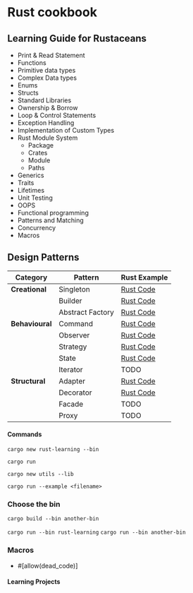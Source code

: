 # Rust cookbook

## Learning Guide for Rustaceans

- Print & Read Statement
- Functions
- Primitive data types
- Complex Data types
- Enums
- Structs
- Standard Libraries
- Ownership & Borrow
- Loop & Control Statements
- Exception Handling
- Implementation of Custom Types
- Rust Module System
  - Package
  - Crates
  - Module
  - Paths
- Generics
- Traits
- Lifetimes
- Unit Testing
- OOPS
- Functional programming
- Patterns and Matching
- Concurrency
- Macros


## Design Patterns

| Category       | Pattern           | Rust Example                                         |
|----------------|------------------|-------------------------------------------------------|
| **Creational** | Singleton        | [Rust Code](design-patterns/singleton_pattern.rs)     |
|                | Builder          | [Rust Code](design-patterns/builder_pattern.rs)       |
|                | Abstract Factory | [Rust Code](design-patterns/factory_pattern.rs)       |
| **Behavioural**| Command          | [Rust Code](design-patterns/command_pattern.rs)       |
|                | Observer         | [Rust Code](design-patterns/observer_pattern.rs)      |
|                | Strategy         | [Rust Code](design-patterns/strategy_pattern.rs)      |
|                | State            | [Rust Code](design-patterns/state_pattern.rs)         |
|                | Iterator         | TODO                                                  |
| **Structural** | Adapter          | [Rust Code](design-patterns/adaptor_pattern.rs)       |
|                | Decorator        | [Rust Code](design-patterns/decorator_pattern.rs)     |
|                | Facade           | TODO                                                  |
|                | Proxy            | TODO                                                  |


#### Commands

`cargo new rust-learning --bin`

`cargo run`

`cargo new utils --lib`

`cargo run --example <filename>`

### Choose the bin

`cargo build --bin another-bin`

`cargo run --bin rust-learning`
`cargo run --bin another-bin`

### Macros

- #[allow(dead_code)]

#### Learning Projects
